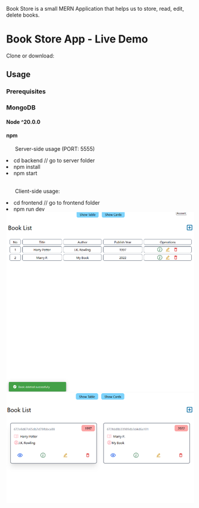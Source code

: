 Book Store is a small MERN Application that helps us to store, read, edit, delete books.

<h1>Book Store App - Live Demo</h1>

Clone or download:

<h2>Usage</h2>
<h3>Prerequisites</h3>

<h3>MongoDB</h3>
<h4>Node ^20.0.0</h4>
<h4>npm</h4>

<ul>Server-side usage (PORT: 5555)</ul>
 <li>cd backend   // go to server folder</li>
 <li>npm install</li>
 <li>npm start </li>
<br>
<ul>Client-side usage:</ul>
 <li>cd frontend    // go to frontend folder</li>
 <li>npm run dev</li>

<img src="./bookStore 1.png">
<img src="./bookStore2.png">
